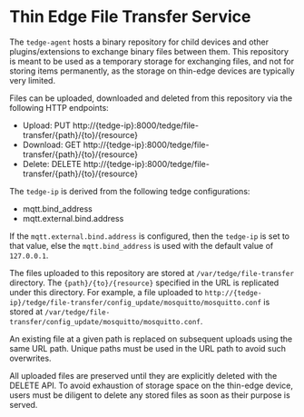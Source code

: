 # Thin Edge File Transfer Service

The `tedge-agent` hosts a binary repository for child devices and other plugins/extensions to exchange binary files between them.
This repository is meant to be used as a temporary storage for exchanging files, and not for storing items permanently,
as the storage on thin-edge devices are typically very limited.

Files can be uploaded, downloaded and deleted from this repository via the following HTTP endpoints:

* Upload: PUT http://{tedge-ip}:8000/tedge/file-transfer/{path}/{to}/{resource}
* Download: GET http://{tedge-ip}:8000/tedge/file-transfer/{path}/{to}/{resource}
* Delete: DELETE http://{tedge-ip}:8000/tedge/file-transfer/{path}/{to}/{resource}

The `tedge-ip` is derived from the following tedge configurations:

* mqtt.bind_address
* mqtt.external.bind.address

If the `mqtt.external.bind.address` is configured, then the `tedge-ip` is set to that value,
else the `mqtt.bind_address` is used with the default value of `127.0.0.1`.

The files uploaded to this repository are stored at `/var/tedge/file-transfer` directory.
The `{path}/{to}/{resource}` specified in the URL is replicated under this directory.
For example, a file uploaded to `http://{tedge-ip}/tedge/file-transfer/config_update/mosquitto/mosquitto.conf`
is stored at `/var/tedge/file-transfer/config_update/mosquitto/mosquitto.conf`.

An existing file at a given path is replaced on subsequent uploads using the same URL path.
Unique paths must be used in the URL path to avoid such overwrites.

All uploaded files are preserved until they are explicitly deleted with the DELETE API.
To avoid exhaustion of storage space on the thin-edge device,
users must be diligent to delete any stored files as soon as their purpose is served.
